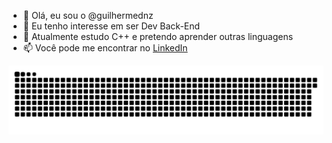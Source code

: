 - 👋 Olá, eu sou o @guilhermednz
- 👀 Eu tenho interesse em ser Dev Back-End
- 🌱 Atualmente estudo C++ e pretendo aprender outras linguagens
- 📫 Você pode me encontrar no [LinkedIn](https://www.linkedin.com/in/guilherme-dnz/)

![snakeanimation](https://github.com/guilhermednz/guilhermednz/blob/output/github-contribution-grid-snake.svg)
